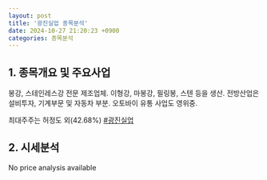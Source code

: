 ```yaml
---
layout: post
title: '광진실업 종목분석'
date: 2024-10-27 21:20:23 +0900
categories: 종목분석
---
```


## 1. 종목개요 및 주요사업

봉강, 스테인레스강 전문 제조업체. 이형강, 마봉강, 필링봉, 스텐 등을 생산. 전방산업은 설비투자, 기계부문 및 자동차 부분. 오토바이 유통 사업도 영위중.

최대주주는 허정도 외(42.68%)
[#광진실업](#)

## 2. 시세분석

No price analysis available
